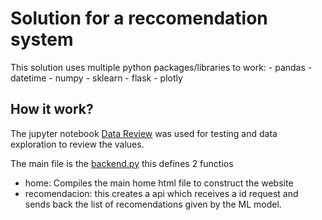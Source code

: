 # Solution for a reccomendation system
This solution uses multiple python packages/libraries to work:
    - pandas
    - datetime
    - numpy
    - sklearn
    - flask
    - plotly


## How it work? 

The jupyter notebook [Data Review](https://github.com/pansito/recomendationsys/blob/main/Data%20Review.ipynb) was used for testing and data exploration to review the values. 


The main file is the [backend.py](https://github.com/pansito/recomendationsys/blob/main/backend.py) this defines 2 functios 

- home: Compiles the main home html file to construct the website
- recomendacion: this creates a api which receives a id request and sends back the list of recomendations given by the ML model.




